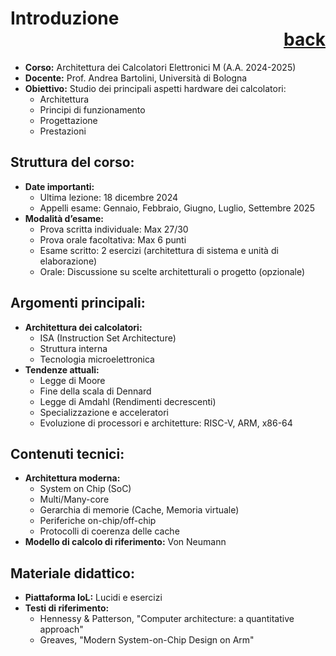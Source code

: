 
# Introduzione <div style="text-align: right"> [back](./CalcolatoriElettronici.md) </div>

- **Corso:** Architettura dei Calcolatori Elettronici M (A.A. 2024-2025)
- **Docente:** Prof. Andrea Bartolini, Università di Bologna
- **Obiettivo:** Studio dei principali aspetti hardware dei calcolatori:
  - Architettura
  - Principi di funzionamento
  - Progettazione
  - Prestazioni

## Struttura del corso:

- **Date importanti:**
  - Ultima lezione: 18 dicembre 2024
  - Appelli esame: Gennaio, Febbraio, Giugno, Luglio, Settembre 2025
- **Modalità d’esame:**
  - Prova scritta individuale: Max 27/30
  - Prova orale facoltativa: Max 6 punti
  - Esame scritto: 2 esercizi (architettura di sistema e unità di elaborazione)
  - Orale: Discussione su scelte architetturali o progetto (opzionale)

## Argomenti principali:

- **Architettura dei calcolatori:**
  - ISA (Instruction Set Architecture)
  - Struttura interna
  - Tecnologia microelettronica
- **Tendenze attuali:**
  - Legge di Moore
  - Fine della scala di Dennard
  - Legge di Amdahl (Rendimenti decrescenti)
  - Specializzazione e acceleratori
  - Evoluzione di processori e architetture: RISC-V, ARM, x86-64

## Contenuti tecnici:

- **Architettura moderna:**
  - System on Chip (SoC)
  - Multi/Many-core
  - Gerarchia di memorie (Cache, Memoria virtuale)
  - Periferiche on-chip/off-chip
  - Protocolli di coerenza delle cache
- **Modello di calcolo di riferimento:** Von Neumann

## Materiale didattico:

- **Piattaforma IoL:** Lucidi e esercizi
- **Testi di riferimento:**
  - Hennessy & Patterson, "Computer architecture: a quantitative approach"
  - Greaves, "Modern System-on-Chip Design on Arm"
